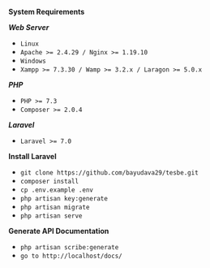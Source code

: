 **System Requirements**

***Web Server***

  - `Linux`
  - `Apache >= 2.4.29 / Nginx >= 1.19.10`
  - `Windows`
  - `Xampp >= 7.3.30 / Wamp >= 3.2.x / Laragon >= 5.0.x`

***PHP***

  - `PHP >= 7.3`
  - `Composer >= 2.0.4`

***Laravel***

  - `Laravel >= 7.0`

**Install Laravel**
- `git clone https://github.com/bayudava29/tesbe.git`
- `composer install`
- `cp .env.example .env`
- `php artisan key:generate`
- `php artisan migrate`
- `php artisan serve`

**Generate API Documentation**
- `php artisan scribe:generate`
- `go to http://localhost/docs/`
  